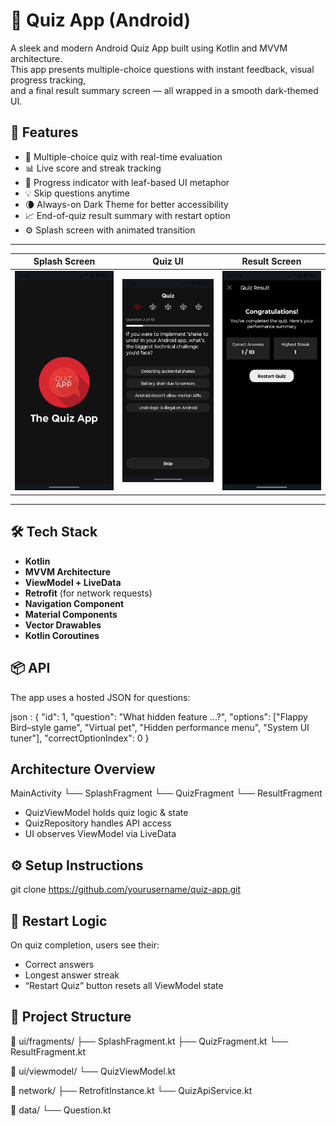 # 🧠 Quiz App (Android)

A sleek and modern Android Quiz App built using Kotlin and MVVM architecture.  
This app presents multiple-choice questions with instant feedback, visual progress tracking,  
and a final result summary screen — all wrapped in a smooth dark-themed UI.

## 🚀 Features
- 🎯 Multiple-choice quiz with real-time evaluation  
- 📊 Live score and streak tracking  
- 🌿 Progress indicator with leaf-based UI metaphor  
- 💡 Skip questions anytime  
- 🌘 Always-on Dark Theme for better accessibility  
- 📈 End-of-quiz result summary with restart option  
- ⚙️ Splash screen with animated transition  

---

| Splash Screen                           | Quiz UI                             | Result Screen                           |
|-----------------------------------------|-------------------------------------|-----------------------------------------|
| ![splash](screenshot/splashScreen.png) | ![quiz](screenshot/quizScreen.png) | ![result](screenshot/resultScreen.png) |

---

## 🛠 Tech Stack

- **Kotlin**
- **MVVM Architecture**
- **ViewModel + LiveData**
- **Retrofit** (for network requests)
- **Navigation Component**
- **Material Components**
- **Vector Drawables**
- **Kotlin Coroutines**

## 📦 API
The app uses a hosted JSON for questions:

json :
{
  "id": 1,
  "question": "What hidden feature ...?",
  "options": ["Flappy Bird–style game", "Virtual pet", "Hidden performance menu", "System UI tuner"],
  "correctOptionIndex": 0
}

## Architecture Overview
MainActivity
└── SplashFragment
└── QuizFragment
└── ResultFragment

- QuizViewModel holds quiz logic & state
- QuizRepository handles API access
- UI observes ViewModel via LiveData

##  ⚙️ Setup Instructions
git clone https://github.com/yourusername/quiz-app.git

## 🔁 Restart Logic
On quiz completion, users see their:
- Correct answers
- Longest answer streak
- “Restart Quiz” button resets all ViewModel state

## 📂 Project Structure
  📁 ui/fragments/
  ├── SplashFragment.kt
  ├── QuizFragment.kt
  └── ResultFragment.kt

📁 ui/viewmodel/
└── QuizViewModel.kt

📁 network/
├── RetrofitInstance.kt
└── QuizApiService.kt

📁 data/
└── Question.kt





